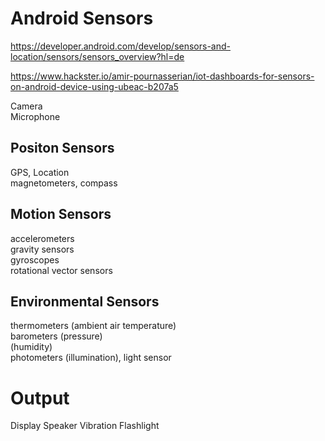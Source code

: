 # Android Sensors

https://developer.android.com/develop/sensors-and-location/sensors/sensors_overview?hl=de  

https://www.hackster.io/amir-pournasserian/iot-dashboards-for-sensors-on-android-device-using-ubeac-b207a5  

Camera  
Microphone  

## Positon Sensors
GPS, Location  
magnetometers, compass  

## Motion Sensors
accelerometers  
gravity sensors  
gyroscopes  
rotational vector sensors  

## Environmental Sensors
thermometers (ambient air temperature)  
barometers (pressure)  
 (humidity)  
photometers (illumination), light sensor  



# Output
Display
Speaker
Vibration
Flashlight

